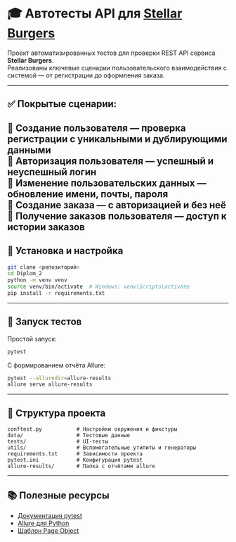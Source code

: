 # 🎓 Автотесты API для [Stellar Burgers](https://stellarburgers.nomoreparties.site/)

Проект автоматизированных тестов для проверки REST API сервиса **Stellar Burgers**.  
Реализованы ключевые сценарии пользовательского взаимодействия с системой — от регистрации до оформления заказа.

---

## ✅ Покрытые сценарии:

🔹 **Создание пользователя** — проверка регистрации с уникальными и дублирующими данными  
🔹 **Авторизация пользователя** — успешный и неуспешный логин  
🔹 **Изменение пользовательских данных** — обновление имени, почты, пароля  
🔹 **Создание заказа** — с авторизацией и без неё  
🔹 **Получение заказов пользователя** — доступ к истории заказов
---

## 🚀 Установка и настройка

```bash
git clone <репозиторий>
cd Diplom_2
python -m venv venv
source venv/bin/activate  # Windows: venv\Scripts\activate
pip install -r requirements.txt
```

---

## 🧪 Запуск тестов

Простой запуск:

```bash
pytest
```

С формированием отчёта Allure:

```bash
pytest --alluredir=allure-results
allure serve allure-results
```

---

## 📁 Структура проекта

```
conftest.py           # Настройки окружения и фикстуры
data/                 # Тестовые данные
tests/                # UI-тесты
utils/                # Вспомогательные утилиты и генераторы
requirements.txt      # Зависимости проекта
pytest.ini            # Конфигурация pytest
allure-results/       # Папка с отчётами allure
```

---

## 📚 Полезные ресурсы

- [Документация pytest](https://docs.pytest.org/)
- [Allure для Python](https://docs.qameta.io/allure/)
- [Шаблон Page Object](https://martinfowler.com/bliki/PageObject.html)